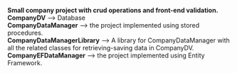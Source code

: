 **Small company project with crud operations and front-end validation.**</br>
**CompanyDV** --> Database</br>
**CompanyDataManager** --> the project implemented using stored procedures.</br>
**CompanyDataManagerLibrary** --> A library for CompanyDataManager with all the related classes for retrieving-saving data in CompanyDV.</br>
**CompanyEFDataManager** --> the project implemented using Entity Framework.</br>
